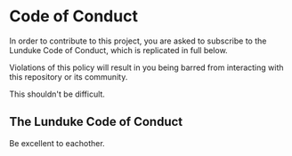 # Code of Conduct

In order to contribute to this project, you are asked to subscribe to the Lunduke Code of Conduct, which is replicated in full below.

Violations of this policy will result in you being barred from interacting with this repository or its community.

This shouldn't be difficult.

## The Lunduke Code of Conduct

Be excellent to eachother.
